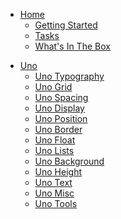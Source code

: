 <!-- Intro -->
- [Home](#)
  - [Getting Started](#getting-started)
  - [Tasks](#tasks)
  - [What's In The Box](#whats-in-the-box)
<!-- Uno -->
- [Uno](#uno-framework)
  - [Uno Typography](#uno-typography)
  - [Uno Grid](#uno-grid)
  - [Uno Spacing](#uno-spacing)
  - [Uno Display](#uno-display)
  - [Uno Position](#uno-position)
  - [Uno Border](#uno-border)
  - [Uno Float](#uno-float)
  - [Uno Lists](#uno-lists)
  - [Uno Background](#uno-background)
  - [Uno Height](#uno-height)
  - [Uno Text](#uno-text)
  - [Uno Misc](#uno-misc)
  - [Uno Tools](#uno-tools)

